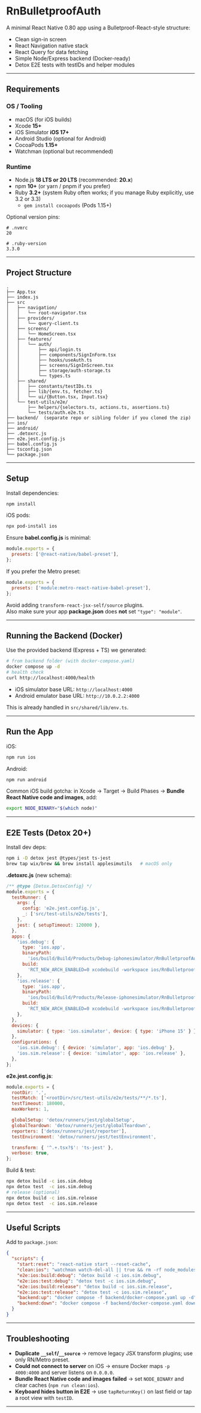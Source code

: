 # RnBulletproofAuth

A minimal React Native 0.80 app using a Bulletproof-React-style structure:

- Clean sign-in screen
- React Navigation native stack
- React Query for data fetching
- Simple Node/Express backend (Docker-ready)
- Detox E2E tests with testIDs and helper modules

---

## Requirements

### OS / Tooling

- macOS (for iOS builds)
- Xcode **15+**
- iOS Simulator **iOS 17+**
- Android Studio (optional for Android)
- CocoaPods **1.15+**
- Watchman (optional but recommended)

### Runtime

- Node.js **18 LTS or 20 LTS** (recommended: **20.x**)
- npm **10+** (or yarn / pnpm if you prefer)
- Ruby **3.2+** (system Ruby often works; if you manage Ruby explicitly, use 3.2 or 3.3)
  - `gem install cocoapods` (Pods 1.15+)

Optional version pins:

```
# .nvmrc
20

# .ruby-version
3.3.0
```

---

## Project Structure

```
.
├── App.tsx
├── index.js
├── src
│   ├── navigation/
│   │   └── root-navigator.tsx
│   ├── providers/
│   │   └── query-client.ts
│   ├── screens/
│   │   └── HomeScreen.tsx
│   ├── features/
│   │   └── auth/
│   │       ├── api/login.ts
│   │       ├── components/SignInForm.tsx
│   │       ├── hooks/useAuth.ts
│   │       ├── screens/SignInScreen.tsx
│   │       ├── storage/auth-storage.ts
│   │       └── types.ts
│   ├── shared/
│   │   ├── constants/testIDs.ts
│   │   ├── lib/{env.ts, fetcher.ts}
│   │   └── ui/{Button.tsx, Input.tsx}
│   └── test-utils/e2e/
│       ├── helpers/{selectors.ts, actions.ts, assertions.ts}
│       └── tests/auth.e2e.ts
├── backend/  (separate repo or sibling folder if you cloned the zip)
├── ios/
├── android/
├── .detoxrc.js
├── e2e.jest.config.js
├── babel.config.js
├── tsconfig.json
└── package.json
```

---

## Setup

Install dependencies:

```bash
npm install
```

iOS pods:

```bash
npx pod-install ios
```

Ensure **babel.config.js** is minimal:

```js
module.exports = {
  presets: ['@react-native/babel-preset'],
};
```

If you prefer the Metro preset:

```js
module.exports = {
  presets: ['module:metro-react-native-babel-preset'],
};
```

Avoid adding `transform-react-jsx-self/source` plugins.  
Also make sure your app **package.json** does **not** set `"type": "module"`.

---

## Running the Backend (Docker)

Use the provided backend (Express + TS) we generated:

```bash
# from backend folder (with docker-compose.yaml)
docker compose up -d
# health check
curl http://localhost:4000/health
```

- iOS simulator base URL: `http://localhost:4000`
- Android emulator base URL: `http://10.0.2.2:4000`

This is already handled in `src/shared/lib/env.ts`.

---

## Run the App

iOS:

```bash
npm run ios
```

Android:

```bash
npm run android
```

Common iOS build gotcha: in Xcode → Target → Build Phases → **Bundle React Native code and images**, add:

```sh
export NODE_BINARY="$(which node)"
```

---

## E2E Tests (Detox 20+)

Install dev deps:

```bash
npm i -D detox jest @types/jest ts-jest
brew tap wix/brew && brew install applesimutils   # macOS only
```

**.detoxrc.js** (new schema):

```js
/** @type {Detox.DetoxConfig} */
module.exports = {
  testRunner: {
    args: {
      config: 'e2e.jest.config.js',
      _: ['src/test-utils/e2e/tests'],
    },
    jest: { setupTimeout: 120000 },
  },
  apps: {
    'ios.debug': {
      type: 'ios.app',
      binaryPath:
        'ios/build/Build/Products/Debug-iphonesimulator/RnBulletproofAuth.app',
      build:
        'RCT_NEW_ARCH_ENABLED=0 xcodebuild -workspace ios/RnBulletproofAuth.xcworkspace -scheme RnBulletproofAuth -configuration Debug -sdk iphonesimulator -derivedDataPath ios/build',
    },
    'ios.release': {
      type: 'ios.app',
      binaryPath:
        'ios/build/Build/Products/Release-iphonesimulator/RnBulletproofAuth.app',
      build:
        'RCT_NEW_ARCH_ENABLED=0 xcodebuild -workspace ios/RnBulletproofAuth.xcworkspace -scheme RnBulletproofAuth -configuration Release -sdk iphonesimulator -derivedDataPath ios/build',
    },
  },
  devices: {
    simulator: { type: 'ios.simulator', device: { type: 'iPhone 15' } },
  },
  configurations: {
    'ios.sim.debug': { device: 'simulator', app: 'ios.debug' },
    'ios.sim.release': { device: 'simulator', app: 'ios.release' },
  },
};
```

**e2e.jest.config.js**:

```js
module.exports = {
  rootDir: '.',
  testMatch: ['<rootDir>/src/test-utils/e2e/tests/**/*.ts'],
  testTimeout: 180000,
  maxWorkers: 1,

  globalSetup: 'detox/runners/jest/globalSetup',
  globalTeardown: 'detox/runners/jest/globalTeardown',
  reporters: ['detox/runners/jest/reporter'],
  testEnvironment: 'detox/runners/jest/testEnvironment',

  transform: { '^.+.tsx?$': 'ts-jest' },
  verbose: true,
};
```

Build & test:

```bash
npx detox build -c ios.sim.debug
npx detox test  -c ios.sim.debug
# release (optional)
npx detox build -c ios.sim.release
npx detox test  -c ios.sim.release
```

---

## Useful Scripts

Add to `package.json`:

```json
{
  "scripts": {
    "start:reset": "react-native start --reset-cache",
    "clean:ios": "watchman watch-del-all || true && rm -rf node_modules ios/Pods ios/Podfile.lock ios/build ~/Library/Developer/Xcode/DerivedData && npm install && npx pod-install ios",
    "e2e:ios:build:debug": "detox build -c ios.sim.debug",
    "e2e:ios:test:debug": "detox test -c ios.sim.debug",
    "e2e:ios:build:release": "detox build -c ios.sim.release",
    "e2e:ios:test:release": "detox test -c ios.sim.release",
    "backend:up": "docker compose -f backend/docker-compose.yaml up -d",
    "backend:down": "docker compose -f backend/docker-compose.yaml down"
  }
}
```

---

## Troubleshooting

- **Duplicate `__self`/`__source`** → remove legacy JSX transform plugins; use only RN/Metro preset.
- **Could not connect to server** on iOS → ensure Docker maps `-p 4000:4000` and server listens on `0.0.0.0`.
- **Bundle React Native code and images failed** → set `NODE_BINARY` and clear caches (`npm run clean:ios`).
- **Keyboard hides button in E2E** → use `tapReturnKey()` on last field or tap a root view with `testID`.

---
